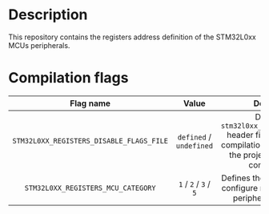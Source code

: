 # Description

This repository contains the registers address definition of the STM32L0xx MCUs peripherals.

# Compilation flags

| **Flag name** | **Value** | **Description** |
|:---:|:---:|:---:|
| `STM32L0XX_REGISTERS_DISABLE_FLAGS_FILE` | `defined` / `undefined` | Disable the `stm32l0xx_registers_flags.h` header file inclusion when compilation flags are given in the project settings or by command line. |
| `STM32L0XX_REGISTERS_MCU_CATEGORY` | `1` / `2` / `3` / `5` | Defines the MCU category to configure memories size and peripherals availability. |
